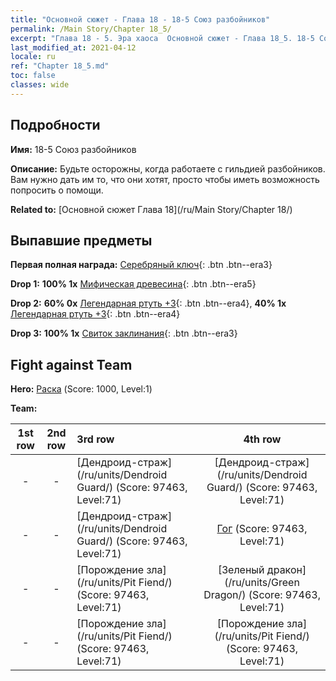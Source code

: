 ```yaml
---
title: "Основной сюжет - Глава 18 - 18-5 Союз разбойников"
permalink: /Main Story/Chapter 18_5/
excerpt: "Глава 18 - 5. Эра хаоса  Основной сюжет - Глава 18_5. 18-5 Союз разбойников"
last_modified_at: 2021-04-12
locale: ru
ref: "Chapter 18_5.md"
toc: false
classes: wide
---
```


## Подробности

 **Имя:** 18-5 Союз разбойников

 **Описание:** Будьте осторожны, когда работаете с гильдией разбойников. Вам нужно дать им то, что они хотят, просто чтобы иметь возможность попросить о помощи.

 **Related to:** [Основной сюжет Глава 18](/ru/Main Story/Chapter 18/)

## Выпавшие предметы

 **Первая полная награда:** [Серебряный ключ](/ru/Items/con_693/){: .btn .btn--era3}

 **Drop 1:** **100% 1x** [Мифическая древесина](/ru/Items/mat_62/){: .btn .btn--era5}

 **Drop 2:** **60% 0x** [Легендарная ртуть +3](/ru/Items/mat_56/){: .btn .btn--era4}, **40% 1x** [Легендарная ртуть +3](/ru/Items/mat_56/){: .btn .btn--era4}

 **Drop 3:** **100% 1x** [Свиток заклинания](/ru/Items/con_694/){: .btn .btn--era3}


## Fight against Team
 **Hero:** [Раска](/ru/heroes/Rashka/) (Score: 1000, Level:1)

 **Team:**


  | 1st row | 2nd row | 3rd row | 4th row |
  |:----:|:----:|:----|:----:|
  | - | - | [Дендроид-страж](/ru/units/Dendroid Guard/) (Score: 97463, Level:71)  | [Дендроид-страж](/ru/units/Dendroid Guard/) (Score: 97463, Level:71)  |
  | - | - | [Дендроид-страж](/ru/units/Dendroid Guard/) (Score: 97463, Level:71)  | [Гог](/ru/units/Gog/) (Score: 97463, Level:71)  |
  | - | - | [Порождение зла](/ru/units/Pit Fiend/) (Score: 97463, Level:71)  | [Зеленый дракон](/ru/units/Green Dragon/) (Score: 97463, Level:71)  |
  | - | - | [Порождение зла](/ru/units/Pit Fiend/) (Score: 97463, Level:71)  | [Порождение зла](/ru/units/Pit Fiend/) (Score: 97463, Level:71)  |


